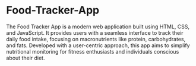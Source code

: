 # Food-Tracker-App
The Food Tracker App is a modern web application built using HTML, CSS, and JavaScript. It provides users with a seamless interface to track their daily food intake, focusing on macronutrients like protein, carbohydrates, and fats. Developed with a user-centric approach, this app aims to simplify nutritional monitoring for fitness enthusiasts and individuals conscious about their diet.
